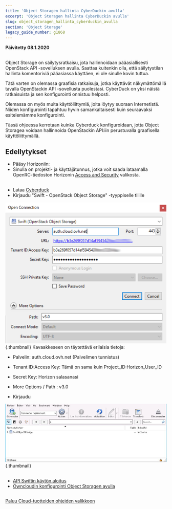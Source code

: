 ```yaml
---
title: 'Object Storagen hallinta CyberDuckin avulla'
excerpt: 'Object Storagen hallinta CyberDuckin avulla'
slug: object_storagen_hallinta_cyberduckin_avulla
section: 'Object Storage'
legacy_guide_number: g1868
---
```


**Päivitetty 08.1.2020**

## 
Object Storage on säilytysratkaisu, jota hallinnoidaan pääasiallisesti OpenStack API -sovelluksen avulla. 
Saattaa kuitenkin olla, että säilytystilan hallinta komentoriviä pääasiassa käyttäen, ei ole sinulle kovin tuttua.

Tätä varten on olemassa graafisia ratkaisuja, jotka käyttävät näkymättömällä tavalla OpenStackin API -sovellusta puolestasi. 
CyberDuck on yksi näistä ratkaisuista ja sen konfigurointi onnistuu helposti. 

Olemassa on myös muita käyttöliittymiä, joita löytyy suoraan Internetistä. Niiden konfigurointi tapahtuu hyvin samankaltaisesti kuin seuraavaksi esitelemämme konfigurointi.

Tässä ohjeessa kerrotaan kuinka Cyberduck konfiguroidaan, jotta Object Storagea voidaan hallinnoida OpenStackin API:iin perustuvalla graafisella käyttöliittymällä.


## Edellytykset

- Pääsy Horizoniin: 
[]({legacy}1773)
- Sinulla on projekti- ja käyttäjätunnus, jotka voit saada lataamalla OpenRC-tiedoston Horizonin [Access and Security]({legacy}1774) valikosta.




## 

- Lataa [Cyberduck](https://cyberduck.io/)
- Kirjaudu "Swift - OpenStack Object Storage" -tyyppiselle tilille



![objectstorage-cyberduck](images/v3.0.png){.thumbnail}
Kavaakkeseen on täytettävä erilaisia tietoja:

- Palvelin: auth.cloud.ovh.net (Palvelimen tunnistus)
- Tenant ID:Access Key: Tämä on sama kuin Project_ID:Horizon_User_ID
- Secret Key: Horizon salasanasi
- More Options / Path : v3.0



- Kirjaudu



![objectstorage-cyberduck](images/img_2756.jpg){.thumbnail}


## 

- [API Swiftin käytön aloitus]({legacy}1916)
- [Owncloudin konfigurointi Object Storagen avulla]({legacy}2000)




## 
[Paluu Cloud-tuotteiden ohjeiden valikkoon]({legacy}1785)

